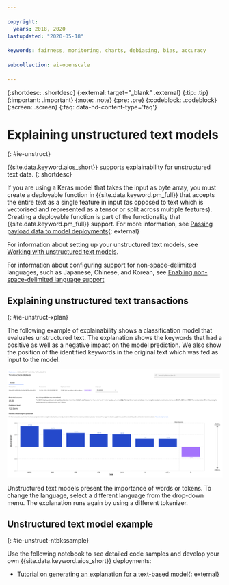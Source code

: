 ```yaml
---

copyright:
  years: 2018, 2020
lastupdated: "2020-05-18"

keywords: fairness, monitoring, charts, debiasing, bias, accuracy

subcollection: ai-openscale

---
```


{:shortdesc: .shortdesc}
{:external: target="_blank" .external}
{:tip: .tip}
{:important: .important}
{:note: .note}
{:pre: .pre}
{:codeblock: .codeblock}
{:screen: .screen}
{:faq: data-hd-content-type='faq'}

# Explaining unstructured text models
{: #ie-unstruct}

{{site.data.keyword.aios_short}} supports explainability for unstructured text data.
{: shortdesc}

If you are using a Keras model that takes the input as byte array, you must create a deployable function in {{site.data.keyword.pm_full}} that accepts the entire text as a single feature in input (as opposed to text which is vectorised and represented as a tensor or split across multiple features). Creating a deployable function is part of the functionality that {{site.data.keyword.pm_full}} support. For more information, see [Passing payload data to model deployments](https://dataplatform.cloud.ibm.com/docs/content/wsj/analyze-data/ml-deploy-functions.html?linkInPage=true#models){: external}

For information about setting up your unstructured text models, see [Working with unstructured text models](/docs/ai-openscale?topic=ai-openscale-ie-unstruct-steps).

For information about configuring support for non-space-delimited languages, such as Japanese, Chinese, and Korean, see [Enabling non-space-delimited language support](/docs/ai-openscale?topic=ai-openscale-explainability-monitor#ie-unstruct-xplan-langsupport)

## Explaining unstructured text transactions
{: #ie-unstruct-xplan}

The following example of explainability shows a classification model that evaluates unstructured text. The explanation shows the keywords that had a positive as well as a negative impact on the model prediction. We also show the position of the identified keywords in the original text which was fed as input to the model.  

![Explainability image classification chart is displayed. it shows confidence levels for the unstructured text](images/wos-insight-explain-text.png)

Unstructured text models present the importance of words or tokens. To change the language, select a different language from the drop-down menu. The explanation runs again by using a different tokenizer.


## Unstructured text model example
{: #ie-unstruct-ntbkssample}

Use the following notebook to see detailed code samples and develop your own {{site.data.keyword.aios_short}} deployments:

- [Tutorial on generating an explanation for a text-based model](https://github.com/pmservice/ai-openscale-tutorials/blob/master/notebooks/Watson%20OpenScale%20Explanation%20for%20Text%20Model.ipynb){: external}

